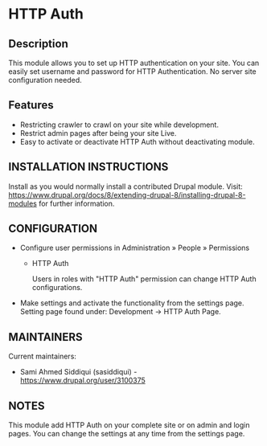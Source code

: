 # HTTP Auth

## Description

This module allows you to set up HTTP authentication on your site. You can
easily set username and password for HTTP Authentication. No server site
configuration needed.

## Features

  * Restricting crawler to crawl on your site while development.
  * Restrict admin pages after being your site Live.
  * Easy to activate or deactivate HTTP Auth without deactivating module.

## INSTALLATION INSTRUCTIONS

Install as you would normally install a contributed Drupal module. Visit:
https://www.drupal.org/docs/8/extending-drupal-8/installing-drupal-8-modules
for further information.

## CONFIGURATION

* Configure user permissions in Administration » People » Permissions

  * HTTP Auth

    Users in roles with "HTTP Auth" permission can change HTTP Auth configurations.

* Make settings and activate the functionality from the settings page. Setting
  page found under: Development -> HTTP Auth Page.

## MAINTAINERS

Current maintainers:
 * Sami Ahmed Siddiqui (sasiddiqui) - https://www.drupal.org/user/3100375

## NOTES

This module add HTTP Auth on your complete site or on admin and login pages. You
can change the settings at any time from the settings page.
